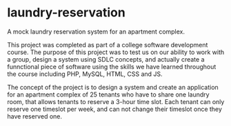 # laundry-reservation
A mock laundry reservation system for an apartment complex.

This project was completed as part of a college software development course. 
The purpose of this project was to test us on our ability to work with a group, 
design a system using SDLC concepts, and actually create a funnctional piece of software using the skills we have learned throughout the course including PHP, MySQL, HTML, CSS and JS.

The concept of the project is to design a system and create an application for an apartment complex of 25 tenants who have to share one laundry room, that allows tenants to reserve a 3-hour time slot.
Each tenant can only reserve one timeslot per week, and can not change their timeslot once they have reserved one.
